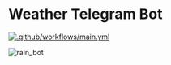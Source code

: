 # Weather Telegram Bot

[![.github/workflows/main.yml](https://github.com/Joanna-Khek/weather-telegram-bot/actions/workflows/main.yml/badge.svg)](https://github.com/Joanna-Khek/weather-telegram-bot/actions/workflows/main.yml)

![rain_bot](https://user-images.githubusercontent.com/53141849/218105865-0a1f6a08-b857-4762-b009-842c0238b7d2.png)

